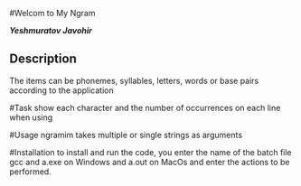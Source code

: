 #Welcom to My Ngram

***Yeshmuratov Javohir*** 

## Description
The items can be phonemes, syllables, letters, words or base pairs according to the application 

#Task
show each character and the number of occurrences on each line when using

#Usage
ngramim takes multiple or single strings as arguments

#Installation
to install and run the code, you enter the name of the batch file gcc and a.exe on Windows and a.out on MacOs and enter the actions to be performed.